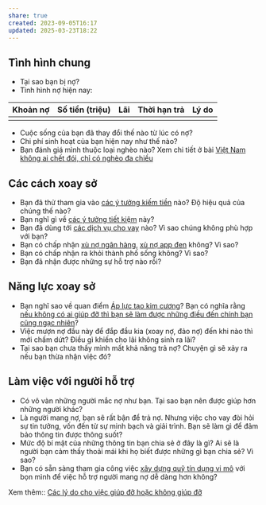 ```yaml
---
share: true
created: 2023-09-05T16:17
updated: 2025-03-23T18:22
---
```

## Tình hình chung
- Tại sao bạn bị nợ? 
- Tình hình nợ hiện nay:

| Khoản nợ | Số tiền (triệu) | Lãi | Thời hạn trả | Lý do |
| -------- | --------------- | --- | ------------ | ----- |
|          |                 |     |              |       |

- Cuộc sống của bạn đã thay đổi thế nào từ lúc có nợ?
- Chi phí sinh hoạt của bạn hiện nay như thế nào?
- Bạn đánh giá mình thuộc loại nghèo nào? Xem chi tiết ở bài [Việt Nam không ai chết đói, chỉ có nghèo đa chiều](../../../%E2%9A%A1Hi%E1%BB%83u%20bi%E1%BA%BFt%20s%C3%A2u/Ph%C3%A1t%20tri%E1%BB%83n%20b%E1%BB%81n%20v%E1%BB%AFng/H%E1%BB%97%20tr%E1%BB%A3%20ng%C6%B0%E1%BB%9Di%20y%E1%BA%BFu%20th%E1%BA%BF/Ng%C6%B0%E1%BB%9Di%20ngh%C3%A8o/Vi%E1%BB%87t%20Nam%20kh%C3%B4ng%20ai%20ch%E1%BA%BFt%20%C4%91%C3%B3i,%20ch%E1%BB%89%20c%C3%B3%20ngh%C3%A8o%20%C4%91a%20chi%E1%BB%81u.md)

## Các cách xoay sở
- Bạn đã thử tham gia vào [các ý tưởng kiếm tiền](../../../%F0%9F%93%9CT%C3%A0i%20nguy%C3%AAn/%C3%9D%20t%C6%B0%E1%BB%9Fng%20ki%E1%BA%BFm%20ti%E1%BB%81n/3%20%C3%9D%20t%C6%B0%E1%BB%9Fng/index.md) nào? Độ hiệu quả của chúng thế nào?
- Bạn nghĩ gì về [các ý tưởng tiết kiệm](../../../%F0%9F%93%9CT%C3%A0i%20nguy%C3%AAn/%C3%9D%20t%C6%B0%E1%BB%9Fng%20ti%E1%BA%BFt%20ki%E1%BB%87m.md) này?
- Bạn đã dùng tới [các dịch vụ cho vay](../../../%F0%9F%93%9CT%C3%A0i%20nguy%C3%AAn/C%C3%A1c%20d%E1%BB%8Bch%20v%E1%BB%A5%20cho%20vay/index.md) nào? Vì sao chúng không phù hợp với bạn?
- Bạn có chấp nhận [xù nợ ngân hàng](./X%C3%B9%20n%E1%BB%A3%20ng%C3%A2n%20h%C3%A0ng.md), [xù nợ app đen](./X%C3%B9%20n%E1%BB%A3%20app%20%C4%91en.md) không? Vì sao?
- Bạn có chấp nhận ra khỏi thành phố sống không? Vì sao?
- Bạn đã nhận được những sự hỗ trợ nào rồi?

## Năng lực xoay sở
- Bạn nghĩ sao về quan điểm [Áp lực tạo kim cương](../../../%F0%9F%93%9CT%C3%A0i%20nguy%C3%AAn/Ni%E1%BB%81m%20tin,%20di%E1%BB%85n%20ng%C3%B4n/Th%C3%A1ch%20th%E1%BB%A9c,%20%C4%91am%20m%C3%AA/%C3%81p%20l%E1%BB%B1c%20t%E1%BA%A1o%20kim%20c%C6%B0%C6%A1ng.md)? Bạn có nghĩa rằng [nếu không có ai giúp đỡ thì bạn sẽ làm được những điều đến chính bạn cũng ngạc nhiên](../../../%F0%9F%93%9CT%C3%A0i%20nguy%C3%AAn/Ni%E1%BB%81m%20tin,%20di%E1%BB%85n%20ng%C3%B4n/Th%C3%A1ch%20th%E1%BB%A9c,%20%C4%91am%20m%C3%AA/Con%20ng%C6%B0%E1%BB%9Di%20th%C6%B0%E1%BB%9Dng%20kh%C3%B4ng%20bi%E1%BA%BFt%20%C4%91%C6%B0%E1%BB%A3c%20n%C4%83ng%20l%E1%BB%B1c%20c%E1%BB%A7a%20m%C3%ACnh.%20Khi%20b%E1%BB%8B%20%C3%A9p%20v%C3%A0o%20%C4%91%C6%B0%E1%BB%9Dng%20c%C3%B9ng%20h%E1%BB%8D%20s%E1%BA%BD%20l%C3%A0m%20%C4%91%C6%B0%E1%BB%A3c%20nh%E1%BB%AFng%20%C4%91i%E1%BB%81u%20%C4%91%E1%BA%BFn%20ch%C3%ADnh%20h%E1%BB%8D%20c%C5%A9ng%20ng%E1%BA%A1c%20nhi%C3%AAn.md)?
- Việc mượn nợ đầu này để đắp đầu kia (xoay nợ, đảo nợ) đến khi nào thì mới chấm dứt? Điều gì khiến cho lãi không sinh ra lãi?
- Tại sao bạn chưa thấy mình mất khả năng trả nợ? Chuyện gì sẽ xảy ra nếu bạn thừa nhận việc đó?

## Làm việc với người hỗ trợ
- Có vô vàn những người mắc nợ như bạn. Tại sao bạn nên được giúp hơn những người khác?
- Là người mang nợ, bạn sẽ rất bận để trả nợ. Nhưng việc cho vay đòi hỏi sự tin tưởng, vốn đến từ sự minh bạch và giải trình. Bạn sẽ làm gì để đảm bảo thông tin được thông suốt?
- Mức độ bí mật của những thông tin bạn chia sẻ ở đây là gì? Ai sẽ là người bạn cảm thấy thoải mái khi họ biết được những gì bạn chia sẻ? Vì sao?
- Bạn có sẵn sàng tham gia công việc [xây dựng quỹ tín dụng vi mô](../C%C3%B4ng%20vi%E1%BB%87c/Huy%20%C4%91%E1%BB%99ng%20ngu%E1%BB%93n%20ti%E1%BB%81n%20nh%C3%A0n%20r%E1%BB%97i,%20l%E1%BA%ADp%20qu%E1%BB%B9%20t%C3%ADn%20d%E1%BB%A5ng%20vi%20m%C3%B4.md) với bọn mình để việc hỗ trợ người mang nợ dễ dàng hơn không?

Xem thêm:: [Các lý do cho việc giúp đỡ hoặc không giúp đỡ](./C%C3%A1c%20l%C3%BD%20do%20cho%20vi%E1%BB%87c%20gi%C3%BAp%20%C4%91%E1%BB%A1%20ho%E1%BA%B7c%20kh%C3%B4ng%20gi%C3%BAp%20%C4%91%E1%BB%A1.md)
